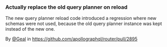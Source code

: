 ### Actually replace the old query planner on reload 

The new query planner reload code introduced a regression where new schemas were not used, because the old query planner instance was kept instead of the new one.

By [@Geal](https://github.com/Geal) in https://github.com/apollographql/router/pull/2895